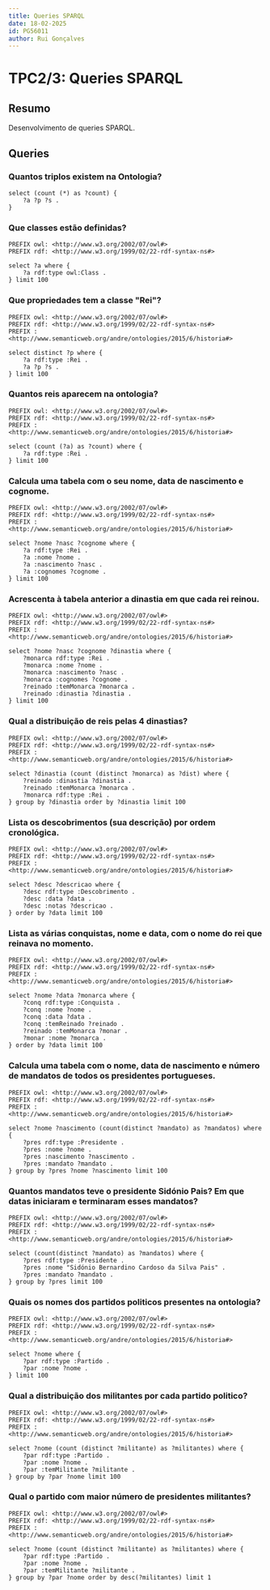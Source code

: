 ```yaml
---
title: Queries SPARQL
date: 18-02-2025
id: PG56011
author: Rui Gonçalves
---
```


# TPC2/3: Queries SPARQL

## Resumo

Desenvolvimento de queries SPARQL.

## Queries

### Quantos triplos existem na Ontologia?

```sparql
select (count (*) as ?count) {
    ?a ?p ?s .
}
```

### Que classes estão definidas?

```sparql
PREFIX owl: <http://www.w3.org/2002/07/owl#>
PREFIX rdf: <http://www.w3.org/1999/02/22-rdf-syntax-ns#>

select ?a where {
    ?a rdf:type owl:Class .
} limit 100
```

### Que propriedades tem a classe "Rei"?

```sparql
PREFIX owl: <http://www.w3.org/2002/07/owl#>
PREFIX rdf: <http://www.w3.org/1999/02/22-rdf-syntax-ns#>
PREFIX : <http://www.semanticweb.org/andre/ontologies/2015/6/historia#>

select distinct ?p where {
    ?a rdf:type :Rei .
    ?a ?p ?s .
} limit 100
```

### Quantos reis aparecem na ontologia?

```sparql
PREFIX owl: <http://www.w3.org/2002/07/owl#>
PREFIX rdf: <http://www.w3.org/1999/02/22-rdf-syntax-ns#>
PREFIX : <http://www.semanticweb.org/andre/ontologies/2015/6/historia#>

select (count (?a) as ?count) where {
    ?a rdf:type :Rei .
} limit 100
```

### Calcula uma tabela com o seu nome, data de nascimento e cognome.

```sparql
PREFIX owl: <http://www.w3.org/2002/07/owl#>
PREFIX rdf: <http://www.w3.org/1999/02/22-rdf-syntax-ns#>
PREFIX : <http://www.semanticweb.org/andre/ontologies/2015/6/historia#>

select ?nome ?nasc ?cognome where {
    ?a rdf:type :Rei .
    ?a :nome ?nome .
    ?a :nascimento ?nasc .
    ?a :cognomes ?cognome .
} limit 100
```

### Acrescenta à tabela anterior a dinastia em que cada rei reinou.

```sparql
PREFIX owl: <http://www.w3.org/2002/07/owl#>
PREFIX rdf: <http://www.w3.org/1999/02/22-rdf-syntax-ns#>
PREFIX : <http://www.semanticweb.org/andre/ontologies/2015/6/historia#>

select ?nome ?nasc ?cognome ?dinastia where {
    ?monarca rdf:type :Rei .
    ?monarca :nome ?nome .
    ?monarca :nascimento ?nasc .
    ?monarca :cognomes ?cognome .
    ?reinado :temMonarca ?monarca .
    ?reinado :dinastia ?dinastia .
} limit 100
```

### Qual a distribuição de reis pelas 4 dinastias?

```sparql
PREFIX owl: <http://www.w3.org/2002/07/owl#>
PREFIX rdf: <http://www.w3.org/1999/02/22-rdf-syntax-ns#>
PREFIX : <http://www.semanticweb.org/andre/ontologies/2015/6/historia#>

select ?dinastia (count (distinct ?monarca) as ?dist) where {
    ?reinado :dinastia ?dinastia .
    ?reinado :temMonarca ?monarca .
    ?monarca rdf:type :Rei .
} group by ?dinastia order by ?dinastia limit 100
```

### Lista os descobrimentos (sua descrição) por ordem cronológica.

```sparql
PREFIX owl: <http://www.w3.org/2002/07/owl#>
PREFIX rdf: <http://www.w3.org/1999/02/22-rdf-syntax-ns#>
PREFIX : <http://www.semanticweb.org/andre/ontologies/2015/6/historia#>

select ?desc ?descricao where {
    ?desc rdf:type :Descobrimento .
    ?desc :data ?data .
    ?desc :notas ?descricao .
} order by ?data limit 100
```

### Lista as várias conquistas, nome e data, com o nome do rei que reinava no momento.

```sparql
PREFIX owl: <http://www.w3.org/2002/07/owl#>
PREFIX rdf: <http://www.w3.org/1999/02/22-rdf-syntax-ns#>
PREFIX : <http://www.semanticweb.org/andre/ontologies/2015/6/historia#>

select ?nome ?data ?monarca where {
    ?conq rdf:type :Conquista .
    ?conq :nome ?nome .
    ?conq :data ?data .
    ?conq :temReinado ?reinado .
    ?reinado :temMonarca ?monar .
    ?monar :nome ?monarca .
} order by ?data limit 100
```

### Calcula uma tabela com o nome, data de nascimento e número de mandatos de todos os presidentes portugueses.

```sparql
PREFIX owl: <http://www.w3.org/2002/07/owl#>
PREFIX rdf: <http://www.w3.org/1999/02/22-rdf-syntax-ns#>
PREFIX : <http://www.semanticweb.org/andre/ontologies/2015/6/historia#>

select ?nome ?nascimento (count(distinct ?mandato) as ?mandatos) where {
    ?pres rdf:type :Presidente .
    ?pres :nome ?nome .
    ?pres :nascimento ?nascimento .
    ?pres :mandato ?mandato .
} group by ?pres ?nome ?nascimento limit 100
```

### Quantos mandatos teve o presidente Sidónio Pais? Em que datas iniciaram e terminaram esses mandatos?

```sparql
PREFIX owl: <http://www.w3.org/2002/07/owl#>
PREFIX rdf: <http://www.w3.org/1999/02/22-rdf-syntax-ns#>
PREFIX : <http://www.semanticweb.org/andre/ontologies/2015/6/historia#>

select (count(distinct ?mandato) as ?mandatos) where {
    ?pres rdf:type :Presidente .
    ?pres :nome "Sidónio Bernardino Cardoso da Silva Pais" .
    ?pres :mandato ?mandato .
} group by ?pres limit 100
```

### Quais os nomes dos partidos politicos presentes na ontologia?

```sparql
PREFIX owl: <http://www.w3.org/2002/07/owl#>
PREFIX rdf: <http://www.w3.org/1999/02/22-rdf-syntax-ns#>
PREFIX : <http://www.semanticweb.org/andre/ontologies/2015/6/historia#>

select ?nome where {
    ?par rdf:type :Partido .
    ?par :nome ?nome .
} limit 100
```

### Qual a distribuição dos militantes por cada partido politico?

```sparql
PREFIX owl: <http://www.w3.org/2002/07/owl#>
PREFIX rdf: <http://www.w3.org/1999/02/22-rdf-syntax-ns#>
PREFIX : <http://www.semanticweb.org/andre/ontologies/2015/6/historia#>

select ?nome (count (distinct ?militante) as ?militantes) where {
    ?par rdf:type :Partido .
    ?par :nome ?nome .
    ?par :temMilitante ?militante .
} group by ?par ?nome limit 100
```

### Qual o partido com maior número de presidentes militantes?

```sparql
PREFIX owl: <http://www.w3.org/2002/07/owl#>
PREFIX rdf: <http://www.w3.org/1999/02/22-rdf-syntax-ns#>
PREFIX : <http://www.semanticweb.org/andre/ontologies/2015/6/historia#>

select ?nome (count (distinct ?militante) as ?militantes) where {
    ?par rdf:type :Partido .
    ?par :nome ?nome .
    ?par :temMilitante ?militante .
} group by ?par ?nome order by desc(?militantes) limit 1
```
